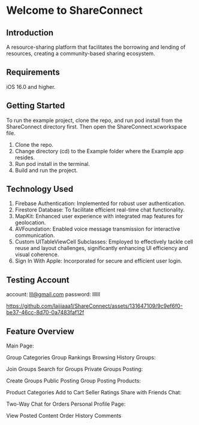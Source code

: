 # Welcome to ShareConnect
## Introduction
A resource-sharing platform that facilitates the borrowing and lending of resources, creating a community-based sharing ecosystem.
## Requirements
iOS 16.0 and higher.

## Getting Started 
To run the example project, clone the repo, and run pod install from the ShareConnect directory first. Then open the ShareConnect.xcworkspace file.
1. Clone the repo.
2. Change directory (cd) to the Example folder where the Example app resides.
3. Run pod install in the terminal.
4. Build and run the project.

## Technology Used
1. Firebase Authentication: Implemented for robust user authentication.
2. Firestore Database: To facilitate efficient real-time chat functionality.
3. MapKit: Enhanced user experience with integrated map features for geolocation.
4. AVFoundation: Enabled voice message transmission for interactive communication.
5. Custom UITableViewCell Subclasses: Employed to effectively tackle cell reuse and layout challenges, significantly enhancing UI efficiency and visual coherence.
6. Sign In With Apple: Incorporated for secure and efficient user login.

## Testing Account
account: lll@gmail.com
password: llllll

https://github.com/laijiaaa1/ShareConnect/assets/131647109/9c9ef6f0-be37-46cc-8d70-0a7483faf12f

## Feature Overview
Main Page:

Group Categories
Group Rankings
Browsing History
Groups:

Join Groups
Search for Groups
Private Groups
Posting:

Create Groups
Public Posting
Group Posting
Products:

Product Categories
Add to Cart
Seller Ratings
Share with Friends
Chat:

Two-Way Chat for Orders
Personal Profile Page:

View Posted Content
Order History
Comments


